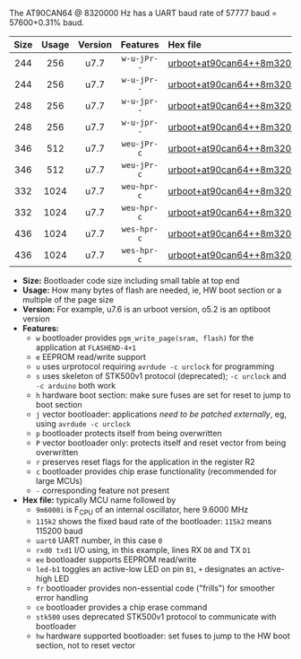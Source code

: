 The AT90CAN64 @ 8320000 Hz has a UART baud rate of 57777 baud = 57600+0.31% baud.

|Size|Usage|Version|Features|Hex file|
|:-:|:-:|:-:|:-:|:--|
|244|256|u7.7|`w-u-jPr--`|[urboot+at90can64++8m3200i+++57k6_uart0_rxe0_txe1_led+b5.hex](https://raw.githubusercontent.com/stefanrueger/urboot.hex/main/cores/megacore/at90can64/internal_oscillator/fint++8m3200_Hz/br+++57k6_bps/urboot+at90can64++8m3200i+++57k6_uart0_rxe0_txe1_led+b5.hex)|
|244|256|u7.7|`w-u-jPr--`|[urboot+at90can64++8m3200i+++57k6_uart1_rxd2_txd3_led+b5.hex](https://raw.githubusercontent.com/stefanrueger/urboot.hex/main/cores/megacore/at90can64/internal_oscillator/fint++8m3200_Hz/br+++57k6_bps/urboot+at90can64++8m3200i+++57k6_uart1_rxd2_txd3_led+b5.hex)|
|248|256|u7.7|`w-u-jpr--`|[urboot+at90can64++8m3200i+++57k6_uart0_rxe0_txe1_led+b5_fr.hex](https://raw.githubusercontent.com/stefanrueger/urboot.hex/main/cores/megacore/at90can64/internal_oscillator/fint++8m3200_Hz/br+++57k6_bps/urboot+at90can64++8m3200i+++57k6_uart0_rxe0_txe1_led+b5_fr.hex)|
|248|256|u7.7|`w-u-jpr--`|[urboot+at90can64++8m3200i+++57k6_uart1_rxd2_txd3_led+b5_fr.hex](https://raw.githubusercontent.com/stefanrueger/urboot.hex/main/cores/megacore/at90can64/internal_oscillator/fint++8m3200_Hz/br+++57k6_bps/urboot+at90can64++8m3200i+++57k6_uart1_rxd2_txd3_led+b5_fr.hex)|
|346|512|u7.7|`weu-jPr-c`|[urboot+at90can64++8m3200i+++57k6_uart0_rxe0_txe1_ee_led+b5_fr_ce.hex](https://raw.githubusercontent.com/stefanrueger/urboot.hex/main/cores/megacore/at90can64/internal_oscillator/fint++8m3200_Hz/br+++57k6_bps/urboot+at90can64++8m3200i+++57k6_uart0_rxe0_txe1_ee_led+b5_fr_ce.hex)|
|346|512|u7.7|`weu-jPr-c`|[urboot+at90can64++8m3200i+++57k6_uart1_rxd2_txd3_ee_led+b5_fr_ce.hex](https://raw.githubusercontent.com/stefanrueger/urboot.hex/main/cores/megacore/at90can64/internal_oscillator/fint++8m3200_Hz/br+++57k6_bps/urboot+at90can64++8m3200i+++57k6_uart1_rxd2_txd3_ee_led+b5_fr_ce.hex)|
|332|1024|u7.7|`weu-hpr-c`|[urboot+at90can64++8m3200i+++57k6_uart0_rxe0_txe1_ee_led+b5_fr_ce_hw.hex](https://raw.githubusercontent.com/stefanrueger/urboot.hex/main/cores/megacore/at90can64/internal_oscillator/fint++8m3200_Hz/br+++57k6_bps/urboot+at90can64++8m3200i+++57k6_uart0_rxe0_txe1_ee_led+b5_fr_ce_hw.hex)|
|332|1024|u7.7|`weu-hpr-c`|[urboot+at90can64++8m3200i+++57k6_uart1_rxd2_txd3_ee_led+b5_fr_ce_hw.hex](https://raw.githubusercontent.com/stefanrueger/urboot.hex/main/cores/megacore/at90can64/internal_oscillator/fint++8m3200_Hz/br+++57k6_bps/urboot+at90can64++8m3200i+++57k6_uart1_rxd2_txd3_ee_led+b5_fr_ce_hw.hex)|
|436|1024|u7.7|`wes-hpr-c`|[urboot+at90can64++8m3200i+++57k6_uart0_rxe0_txe1_ee_led+b5_fr_ce_stk500_hw.hex](https://raw.githubusercontent.com/stefanrueger/urboot.hex/main/cores/megacore/at90can64/internal_oscillator/fint++8m3200_Hz/br+++57k6_bps/urboot+at90can64++8m3200i+++57k6_uart0_rxe0_txe1_ee_led+b5_fr_ce_stk500_hw.hex)|
|436|1024|u7.7|`wes-hpr-c`|[urboot+at90can64++8m3200i+++57k6_uart1_rxd2_txd3_ee_led+b5_fr_ce_stk500_hw.hex](https://raw.githubusercontent.com/stefanrueger/urboot.hex/main/cores/megacore/at90can64/internal_oscillator/fint++8m3200_Hz/br+++57k6_bps/urboot+at90can64++8m3200i+++57k6_uart1_rxd2_txd3_ee_led+b5_fr_ce_stk500_hw.hex)|

- **Size:** Bootloader code size including small table at top end
- **Usage:** How many bytes of flash are needed, ie, HW boot section or a multiple of the page size
- **Version:** For example, u7.6 is an urboot version, o5.2 is an optiboot version
- **Features:**
  + `w` bootloader provides `pgm_write_page(sram, flash)` for the application at `FLASHEND-4+1`
  + `e` EEPROM read/write support
  + `u` uses urprotocol requiring `avrdude -c urclock` for programming
  + `s` uses skeleton of STK500v1 protocol (deprecated); `-c urclock` and `-c arduino` both work
  + `h` hardware boot section: make sure fuses are set for reset to jump to boot section
  + `j` vector bootloader: applications *need to be patched externally*, eg, using `avrdude -c urclock`
  + `p` bootloader protects itself from being overwritten
  + `P` vector bootloader only: protects itself and reset vector from being overwritten
  + `r` preserves reset flags for the application in the register R2
  + `c` bootloader provides chip erase functionality (recommended for large MCUs)
  + `-` corresponding feature not present
- **Hex file:** typically MCU name followed by
  + `9m6000i` is F<sub>CPU</sub> of an internal oscillator, here 9.6000 MHz
  + `115k2` shows the fixed baud rate of the bootloader: `115k2` means 115200 baud
  + `uart0` UART number, in this case `0`
  + `rxd0 txd1` I/O using, in this example, lines RX `D0` and TX `D1`
  + `ee` bootloader supports EEPROM read/write
  + `led-b1` toggles an active-low LED on pin `B1`, `+` designates an active-high LED
  + `fr` bootloader provides non-essential code ("frills") for smoother error handling
  + `ce` bootloader provides a chip erase command
  + `stk500` uses deprecated STK500v1 protocol to communicate with bootloader
  + `hw` hardware supported bootloader: set fuses to jump to the HW boot section, not to reset vector
